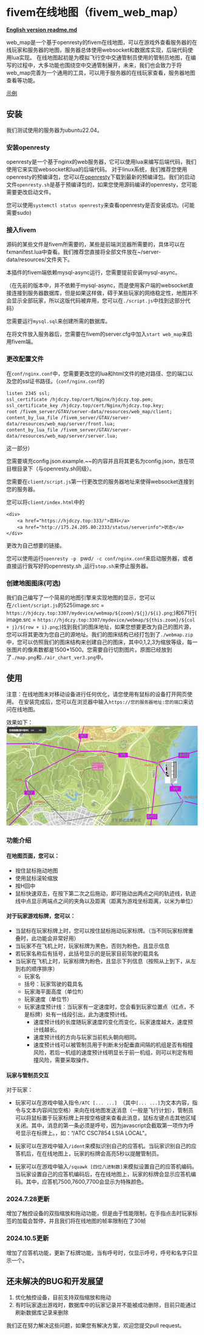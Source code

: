 # fivem在线地图（fivem_web_map）
**[English version readme.md ]( readme_en.md)**   

web_map是一个基于openresty的fivem在线地图，可以在游戏外查看服务器的在线玩家和服务器的地图，服务器总体使用websocket和数据库实现，后端代码使用lua实现。
在线地图起初是为模拟飞行空中交通管制员使用的管制员地图，在编写的过程中，大多功能也围绕空中交通管制展开，未来，我们也会致力于将web_map完善为一个通用的工具，可以用于服务器的在线玩家查看，服务器地图查看等功能。  

[示例](https://webmap.hjdczy.top)
## 安装
我们测试使用的服务器为ubuntu22.04。
### 安装openresty
openresty是一个基于nginx的web服务器，它可以使用lua来编写后端代码，我们使用它来实现websocket和lua的后端代码。
对于linux系统，我们推荐您使用openresty的预编译包，您可以在[openresty](https://openresty.org/en/linux-packages.html)下载到最新的预编译包。我们的启动文件`openresty.sh`是基于预编译包的，如果您使用源码编译的openresty，您可能需要更改启动文件。

您可以使用`systemctl status openresty`来查看openresty是否安装成功。(可能需要sudo)
### 接入fivem
源码的某些文件是fivem所需要的，某些是前端浏览器所需要的，具体可以在fxmanifest.lua中查看。我们推荐您直接将全部文件放在~/server-data/resources/文件夹下。  

本插件的fivem端依赖mysql-async运行，您需要提前安装mysql-async。  

（在先前的版本中，并不依赖于mysql-async，而是使用客户端的websocket直接连接到服务器数据库，但是如果这样做，碍于某些玩家的网络稳定性，地图并不会显示全部玩家，所以这版代码被弃用，您可以在`./script.js`中找到这部分代码）  

您需要运行`mysql.sql`来创建所需的数据库。

在将文件放入服务器后，您需要在fivem的server.cfg中加入`start web_map`来启用fivem端。
### 更改配置文件

在`conf/nginx.conf`中，您需要更改您的lua和html文件的绝对路径、您的端口以及您的ssl证书路径。（`conf/nginx.conf`的
```
listen 2345 ssl;
ssl_certificate /hjdczy.top/cert/Nginx/hjdczy.top.pem;
ssl_certificate_key /hjdczy.top/cert/Nginx/hjdczy.top.key;
root /fivem_server/GTAV/server-data/resources/web_map/client;
content_by_lua_file /fivem_server/GTAV/server-data/resources/web_map/server/front.lua;
content_by_lua_file /fivem_server/GTAV/server-data/resources/web_map/server/server.lua;
```
这一部分）

您需要填充config.json.example.~~的内容并且将其更名为config.json，放在项目根目录下（与openresty.sh同级）。

您需要在`client/script.js`第一行更改您的服务器地址来使得websocket连接到您的服务器。

您可以将`client/index.html`中的
```     
<div>
    <a href="https://hjdczy.top:333/">百科</a>
    <a href="http://175.24.205.80:2333/status/serverinfo">状态</a>
</div>
```
更改为自己想要的链接。

您可以使用运行`openresty -p ` pwd`/ -c conf/nginx.conf`来启动服务器，或者直接运行我写好的openresty.sh ,运行`stop.sh`来停止服务器。

### 创建地图图床(可选)
我们自己编写了一个简易的地图引擎来实现地图的显示，您可以在`/client/script.js`的525(image.src = `https://hjdczy.top:3307/mydevice/webmap/${zoom}/${j}/${i}.png`;)和671行( image.src = `https://hjdczy.top:3307/mydevice/webmap/${this.zoom}/${col + j}/${row + i}.png`;)找到我们的图床地址，如果您想要更改为自己的图片源，您可以将其更改为您自己的源地址。我们的图床结构已经打包到了`./webmap.zip`中，您可以仿照我们的图床结构来创建自己的图床，其中0,1,2,3为缩放等级，每一张图片的像素数都是1500*1500。您需要自行切割图片。原图已经放到了`./map.png`和`./air_chart_ver3.png`中。

## 使用
注意：在线地图未对移动设备进行任何优化，请您使用有鼠标的设备打开网页使用。
在安装完成后，您可以在浏览器中输入`https://您的服务器地址:您的端口`来访问在线地图。

效果如下：
![alt text](image.png)

### 功能介绍
#### 在地图页面，您可以：
- 按住鼠标拖动地图
- 使用鼠标滚轮缩放
- 按H回中
- 鼠标快速双击，在按下第二次之后拖动，即可拖动出两点之间的轨迹线，轨迹线中点显示两端点之间的夹角以及距离（距离为游戏坐标距离，以米为单位）

#### 对于玩家游戏标牌，您可以：
- 当鼠标在玩家标牌上时，您可以按住鼠标拖动玩家标牌。（当不同玩家标牌重叠时，此功能会非常好用）
- 当玩家不在飞机上时，玩家标牌为黑色，否则为粉色，且显示信息
- 若玩家名称后有括号，此括号显示的是玩家目前驾驶的载具名
- 当玩家在飞机上时，玩家标牌为粉色，且显示下列信息（按照从上到下，从左到右的顺序排序）
    - 玩家名
    - 括号：玩家驾驶的载具名
    - 玩家海平面高度（单位ft）
    - 玩家速度（单位节）
    - 玩家速度预计线：当玩家有一定速度时，您会看到玩家位置点（红点，不是标牌）处有一线段引出，此为速度预计线。
  	    - 速度预计线的长度随玩家速度的变化而变化，玩家速度越大，速度预计线越长。
        - 速度预计线的方向与玩家当前机头朝向相同。
        - 速度预计线可以被管制员用于判断未分配垂直间隔的机组是否有相撞风险，若后一机组的速度预计线明显长于前一机组，则可以判定有相撞风险，需要采取操作。

#### 玩家与管制员交互
对于玩家：
- 玩家可以在游戏中输入指令`/ATC [... ...] `（其中`[... ...]`为文本内容，指令与文本内容间加空格）来向在线地图发送消息（一般是飞行计划），管制员可以将鼠标置于玩家标牌上并按空格键来查看此消息，鼠标左键点击其他区域关闭。其中，消息的第一条必须是呼号，因为javascript会截取第一项作为呼号显示在标牌上。，如：“/ATC CSC7854 LSIA LOCAL"。

- 玩家可以在游戏中输入`/ident`来模拟识别自己的应答机。当玩家识别自己的应答机后，在在线地图上，玩家的标牌会高亮5秒以提醒管制员。

- 玩家可以在游戏中输入`/squawk [四位八进制数]`来模拟设置自己的应答机编码。当玩家设置自己的应答机编码后，在在线地图上，玩家的标牌会显示应答机编码。其中，应答机7500,7600,7700会显示为特殊颜色。

### 2024.7.28更新
增加了触控设备的双指缩放和拖动功能，但是由于性能限制，在手指点击时玩家标签的加载会暂停，并且我们将在线地图的帧率限制在了30帧

### 2024.10.5更新
增加了应答机功能，更新了标牌功能，当有呼号时，仅显示呼号，呼号和名字只显示一个。

## 还未解决的BUG和开发展望
1. 优化触控设备，目前支持双指缩放和拖动
2. 有时玩家退出游戏时，数据库中的玩家记录并不能被成功删除，目前只能通过刷新数据库记录来删除


我们正在努力解决这些问题，如果您有解决方案，欢迎您提交pull request。
